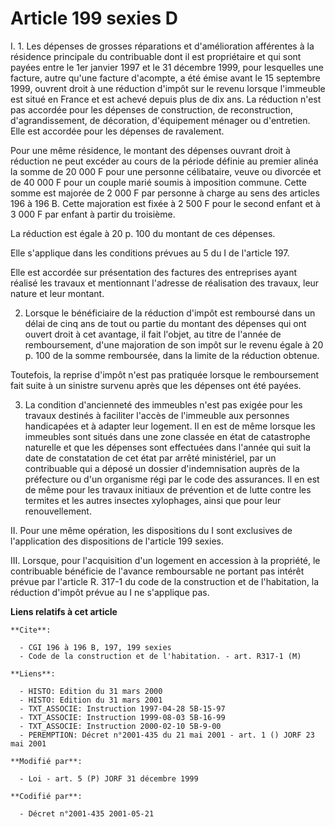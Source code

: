 # Article 199 sexies D

I. 1. Les dépenses de grosses réparations et d'amélioration afférentes à la résidence principale du contribuable dont il est
propriétaire et qui sont payées entre le 1er janvier 1997 et le 31 décembre 1999, pour lesquelles une facture, autre qu'une
facture d'acompte, a été émise avant le 15 septembre 1999, ouvrent droit à une réduction d'impôt sur le revenu lorsque
l'immeuble est situé en France et est achevé depuis plus de dix ans. La réduction n'est pas accordée pour les dépenses de
construction, de reconstruction, d'agrandissement, de décoration, d'équipement ménager ou d'entretien. Elle est accordée pour
les dépenses de ravalement.

Pour une même résidence, le montant des dépenses ouvrant droit à réduction ne peut excéder au cours de la période définie au
premier alinéa la somme de 20 000 F pour une personne célibataire, veuve ou divorcée et de 40 000 F pour un couple marié
soumis à imposition commune. Cette somme est majorée de 2 000 F par personne à charge au sens des articles 196 à 196 B. Cette
majoration est fixée à 2 500 F pour le second enfant et à 3 000 F par enfant à partir du troisième.

La réduction est égale à 20 p. 100 du montant de ces dépenses.

Elle s'applique dans les conditions prévues au 5 du I de l'article 197.

Elle est accordée sur présentation des factures des entreprises ayant réalisé les travaux et mentionnant l'adresse de
réalisation des travaux, leur nature et leur montant.

2. Lorsque le bénéficiaire de la réduction d'impôt est remboursé dans un délai de cinq ans de tout ou partie du montant des
dépenses qui ont ouvert droit à cet avantage, il fait l'objet, au titre de l'année de remboursement, d'une majoration de son
impôt sur le revenu égale à 20 p. 100 de la somme remboursée, dans la limite de la réduction obtenue.

Toutefois, la reprise d'impôt n'est pas pratiquée lorsque le remboursement fait suite à un sinistre survenu après que les
dépenses ont été payées.

3. La condition d'ancienneté des immeubles n'est pas exigée pour les travaux destinés à faciliter l'accès de l'immeuble aux
personnes handicapées et à adapter leur logement. Il en est de même lorsque les immeubles sont situés dans une zone classée
en état de catastrophe naturelle et que les dépenses sont effectuées dans l'année qui suit la date de constatation de cet
état par arrêté ministériel, par un contribuable qui a déposé un dossier d'indemnisation auprès de la préfecture ou d'un
organisme régi par le code des assurances. Il en est de même pour les travaux initiaux de prévention et de lutte contre les
termites et les autres insectes xylophages, ainsi que pour leur renouvellement.

II. Pour une même opération, les dispositions du I sont exclusives de l'application des dispositions de l'article 199 sexies.

III. Lorsque, pour l'acquisition d'un logement en accession à la propriété, le contribuable bénéficie de l'avance
remboursable ne portant pas intérêt prévue par l'article R. 317-1 du code de la construction et de l'habitation, la réduction
d'impôt prévue au I ne s'applique pas.

**Liens relatifs à cet article**

	**Cite**:

	  - CGI 196 à 196 B, 197, 199 sexies
	  - Code de la construction et de l'habitation. - art. R317-1 (M)

	**Liens**:

	  - HISTO: Edition du 31 mars 2000
	  - HISTO: Edition du 31 mars 2001
	  - TXT_ASSOCIE: Instruction 1997-04-28 5B-15-97
	  - TXT_ASSOCIE: Instruction 1999-08-03 5B-16-99
	  - TXT_ASSOCIE: Instruction 2000-02-10 5B-9-00
	  - PEREMPTION: Décret n°2001-435 du 21 mai 2001 - art. 1 () JORF 23 mai 2001

	**Modifié par**:

	  - Loi - art. 5 (P) JORF 31 décembre 1999

	**Codifié par**:

	  - Décret n°2001-435 2001-05-21
